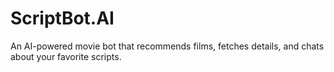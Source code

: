 # ScriptBot.AI
An AI-powered movie bot that recommends films, fetches details, and chats about your favorite scripts.
